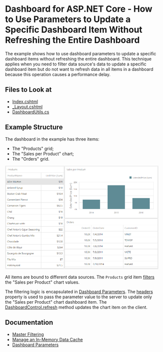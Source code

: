 # Dashboard for ASP.NET Core - How to Use Parameters to Update a Specific Dashboard Item Without Refreshing the Entire Dashboard

The example shows how to use dashboard parameters to update a specific dashboard items without refreshing the entire dashboard. This technique applies when you need to filter data source's data to update a specific dashboard item but do not want to refresh data in all items in a dashboard because this operation causes a performance delay. 

<!-- default file list -->
## Files to Look at

* [Index.cshtml](./CS/AspNetCoreDashboard/Pages/Index.cshtml)
* [_Layout.cshtml](./CS/AspNetCoreDashboard/Pages/_Layout.cshtml#L12-L38)
* [DashboardUtils.cs](./CS/AspNetCoreDashboard/Code/DashboardUtils.cs#L18-L22)
<!-- default file list end -->

## Example Structure

The dashboard in the example has three items: 
- The "Products" grid;
- The "Sales per Product" chart;
- The "Orders" grid.

![Dashboard](Images/Dashboard.png)

All items are bound to different data sources. The `Products` grid item [filters](https://docs.devexpress.com/Dashboard/117060/web-dashboard/create-dashboards-on-the-web/interactivity/master-filtering) the "Sales per Product" chart values. 

The filtering logic is encapsulated in [Dashboard Parameters](https://docs.devexpress.com/Dashboard/117062/web-dashboard/create-dashboards-on-the-web/data-analysis/dashboard-parameters). The [headers](https://docs.devexpress.com/Dashboard/js-DevExpress.Dashboard.AjaxRemoteService#js_devexpress_dashboard_ajaxremoteservice_headers) property is used to pass the parameter value to the server to update only the "Sales per Product" chart dashboard item. The [DashboardControl.refresh](https://docs.devexpress.com/Dashboard/js-DevExpress.Dashboard.DashboardControl?p=netframework#js_devexpress_dashboard_dashboardcontrol_refresh) method updates the chart item on the client. 

## Documentation

- [Master Filtering](https://docs.devexpress.com/Dashboard/117060/web-dashboard/create-dashboards-on-the-web/interactivity/master-filtering)
- [Manage an In-Memory Data Cache](https://docs.devexpress.com/Dashboard/400983/web-dashboard/dashboard-backend/manage-an-in-memory-data-cache)
- [Dashboard Parameters](https://docs.devexpress.com/Dashboard/117062/web-dashboard/create-dashboards-on-the-web/data-analysis/dashboard-parameters)

